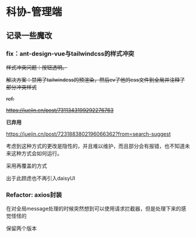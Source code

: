 # 科协-管理端

## 记录一些魔改

### fix：ant-design-vue与tailwindcss的样式冲突

~~样式冲突问题：按钮透明。~~

~~解决方案：禁用了tailwindcss的预渲染，然后cv了他的css文件到全局并注释了部分冲突样式~~

~~ref:~~

~~https://juejin.cn/post/7311343199292276763~~

**已弃用**

https://juejin.cn/post/7231883802196066362?from=search-suggest

考虑到这种方式的更改是隐性的，并且难以维护，而且部分会有报错，也不知道未来这种方式会如何运行。

采用再覆盖的方式

出于此顾虑也不再引入daisyUI

### Refactor: axios封装

在对全局message处理的时候突然想到可以使用请求拦截器，但是处理下来的感觉怪怪的

保留两个版本
